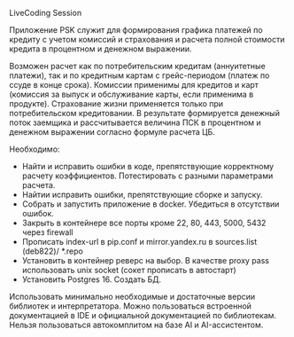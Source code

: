 LiveCoding Session

Приложение PSK служит для формирования графика платежей по кредиту с учетом комиссий и страхования и расчета полной 
стоимости кредита в процентном и денежном выражении.

Возможен расчет как по потребительским кредитам (аннуитетные платежи), так и по кредитным картам с грейс-периодом (платеж по ссуде в конце срока).
Комиссии применимы для кредитов и карт (комиссия за выпуск и обслуживание карты, если применима в продукте).
Страхование жизни применяется только при потребительском кредитовании. 
В результате формируется денежный поток заемщика и рассчитывается величина ПСК в процентном и денежном выражении 
согласно формуле расчета ЦБ.

Необходимо:
- Найти и исправить ошибки в коде, препятствующие корректному расчету коэффициентов. Потестировать с разными параметрами расчета. 
- Найтии исправить ошибки, препятствующие сборке и запуску.
- Собрать и запустить приложение в docker. Убедиться в отсутствии ошибок.
- Закрыть в контейнере все порты кроме 22, 80, 443, 5000, 5432 через firewall
- Прописать index-url в pip.conf и mirror.yandex.ru в sources.list (deb822)/ *.repo
- Установить в контейнер реверс на выбор. В качестве proxy pass использовать unix socket (сокет прописать в автостарт)
- Установить Postgres 16. Создать БД.


Использовать минимально необходимые и достаточные версии библиотек и интерпретатора. 
Можно пользоваться встроенной документацией в IDE и официальной документацией по библиотекам.<br />
Нельзя пользоваться автокомплитом на базе AI и AI-ассистентом.
